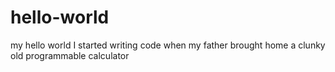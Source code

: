 # hello-world
my hello world
I started writing code when my father brought home a clunky old programmable calculator
